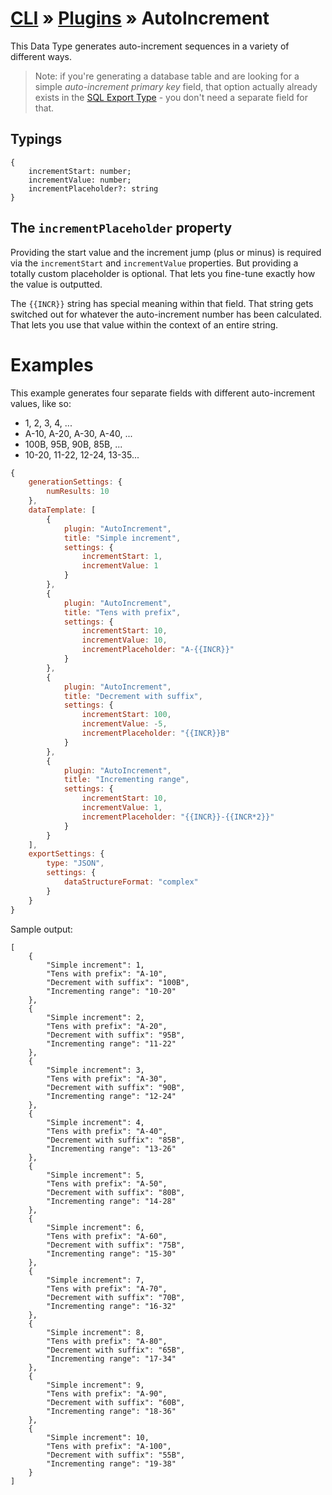 # [CLI](../../../../../cli/README.md) &raquo; [Plugins](../../../../../cli/PLUGINS.md) &raquo; AutoIncrement

This Data Type generates auto-increment sequences in a variety of different ways.  

> Note: if you're generating a database table and are looking for a simple _auto-increment primary key_ field, that option
actually already exists in the [SQL Export Type](../../exportTypes/SQL/README.md) - you don't need a separate field for
that.


## Typings

```
{
    incrementStart: number;
    incrementValue: number;
    incrementPlaceholder?: string
}

```


## The `incrementPlaceholder` property

Providing the start value and the increment jump (plus or minus) is required via the `incrementStart` and `incrementValue`
properties. But providing a totally custom placeholder is optional. That lets you fine-tune exactly how the value is
outputted.

The `{{INCR}}` string has special meaning within that field. That string gets switched out for whatever the auto-increment
number has been calculated. That lets you use that value within the context of an entire string. 


# Examples

This example generates four separate fields with different auto-increment values, like so:
- 1, 2, 3, 4, ...
- A-10, A-20, A-30, A-40, ...
- 100B, 95B, 90B, 85B, ... 
- 10-20, 11-22, 12-24, 13-35...

```javascript
{
    generationSettings: {
        numResults: 10
    },
    dataTemplate: [
        {
            plugin: "AutoIncrement",
            title: "Simple increment",
            settings: {
                incrementStart: 1,
                incrementValue: 1
            }
        },
        {
            plugin: "AutoIncrement",
            title: "Tens with prefix",
            settings: {
                incrementStart: 10,
                incrementValue: 10,
                incrementPlaceholder: "A-{{INCR}}"
            }
        },
        {
            plugin: "AutoIncrement",
            title: "Decrement with suffix",
            settings: {
                incrementStart: 100,
                incrementValue: -5,
                incrementPlaceholder: "{{INCR}}B"
            }
        },
        {
            plugin: "AutoIncrement",
            title: "Incrementing range",
            settings: {
                incrementStart: 10,
                incrementValue: 1,
                incrementPlaceholder: "{{INCR}}-{{INCR*2}}"
            }
        }
    ],
    exportSettings: {
        type: "JSON",
        settings: {
            dataStructureFormat: "complex"
        }
    }
}
```

Sample output: 

```
[
    {
        "Simple increment": 1,
        "Tens with prefix": "A-10",
        "Decrement with suffix": "100B",
        "Incrementing range": "10-20"
    },
    {
        "Simple increment": 2,
        "Tens with prefix": "A-20",
        "Decrement with suffix": "95B",
        "Incrementing range": "11-22"
    },
    {
        "Simple increment": 3,
        "Tens with prefix": "A-30",
        "Decrement with suffix": "90B",
        "Incrementing range": "12-24"
    },
    {
        "Simple increment": 4,
        "Tens with prefix": "A-40",
        "Decrement with suffix": "85B",
        "Incrementing range": "13-26"
    },
    {
        "Simple increment": 5,
        "Tens with prefix": "A-50",
        "Decrement with suffix": "80B",
        "Incrementing range": "14-28"
    },
    {
        "Simple increment": 6,
        "Tens with prefix": "A-60",
        "Decrement with suffix": "75B",
        "Incrementing range": "15-30"
    },
    {
        "Simple increment": 7,
        "Tens with prefix": "A-70",
        "Decrement with suffix": "70B",
        "Incrementing range": "16-32"
    },
    {
        "Simple increment": 8,
        "Tens with prefix": "A-80",
        "Decrement with suffix": "65B",
        "Incrementing range": "17-34"
    },
    {
        "Simple increment": 9,
        "Tens with prefix": "A-90",
        "Decrement with suffix": "60B",
        "Incrementing range": "18-36"
    },
    {
        "Simple increment": 10,
        "Tens with prefix": "A-100",
        "Decrement with suffix": "55B",
        "Incrementing range": "19-38"
    }
]
```
